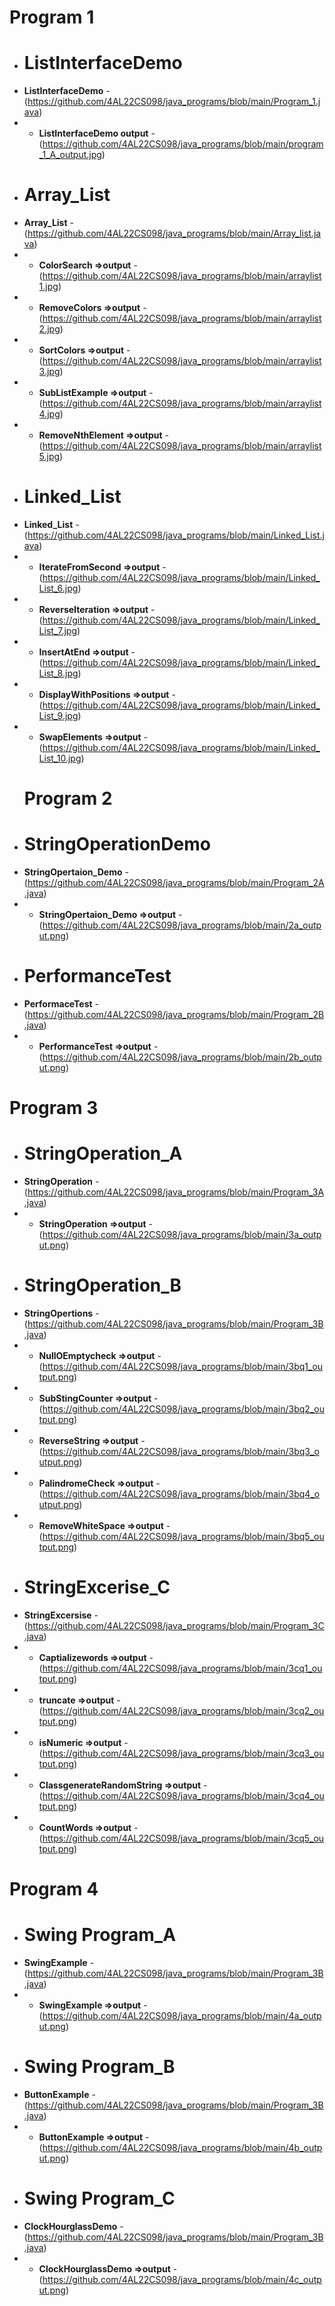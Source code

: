 
 # Program 1 
- # ListInterfaceDemo
- **ListInterfaceDemo** - (https://github.com/4AL22CS098/java_programs/blob/main/Program_1.java)
- - **ListInterfaceDemo output** - (https://github.com/4AL22CS098/java_programs/blob/main/program_1_A_output.jpg)
- # Array_List
- **Array_List** - (https://github.com/4AL22CS098/java_programs/blob/main/Array_list.java)
- -  **ColorSearch  =>output** - (https://github.com/4AL22CS098/java_programs/blob/main/arraylist1.jpg)
- - **RemoveColors =>output** - (https://github.com/4AL22CS098/java_programs/blob/main/arraylist2.jpg)
- - **SortColors =>output** - (https://github.com/4AL22CS098/java_programs/blob/main/arraylist3.jpg)
- - **SubListExample =>output** - (https://github.com/4AL22CS098/java_programs/blob/main/arraylist4.jpg)
- - **RemoveNthElement =>output** - (https://github.com/4AL22CS098/java_programs/blob/main/arraylist5.jpg)
-  # Linked_List
-  **Linked_List** -(https://github.com/4AL22CS098/java_programs/blob/main/Linked_List.java)
- - **IterateFromSecond =>output** - (https://github.com/4AL22CS098/java_programs/blob/main/Linked_List_6.jpg)
- - **ReverseIteration =>output** - (https://github.com/4AL22CS098/java_programs/blob/main/Linked_List_7.jpg)
- - **InsertAtEnd =>output** - (https://github.com/4AL22CS098/java_programs/blob/main/Linked_List_8.jpg)
- - **DisplayWithPositions =>output** - (https://github.com/4AL22CS098/java_programs/blob/main/Linked_List_9.jpg)
- - **SwapElements =>output** - (https://github.com/4AL22CS098/java_programs/blob/main/Linked_List_10.jpg)
  # Program 2
- # StringOperationDemo
- **StringOpertaion_Demo** -(https://github.com/4AL22CS098/java_programs/blob/main/Program_2A.java)
- - **StringOpertaion_Demo =>output** -(https://github.com/4AL22CS098/java_programs/blob/main/2a_output.png)
-  # PerformanceTest
- **PerformaceTest** -(https://github.com/4AL22CS098/java_programs/blob/main/Program_2B.java)
- - **PerformanceTest =>output** -(https://github.com/4AL22CS098/java_programs/blob/main/2b_output.png)
 # Program 3
- # StringOperation_A
- **StringOperation** -(https://github.com/4AL22CS098/java_programs/blob/main/Program_3A.java)
- - **StringOperation =>output** -(https://github.com/4AL22CS098/java_programs/blob/main/3a_output.png)
- # StringOperation_B
-  **StringOpertions** -(https://github.com/4AL22CS098/java_programs/blob/main/Program_3B.java)
- - **NullOEmptycheck =>output** -(https://github.com/4AL22CS098/java_programs/blob/main/3bq1_output.png)
- - **SubStingCounter =>output** -(https://github.com/4AL22CS098/java_programs/blob/main/3bq2_output.png)
- - **ReverseString =>output** -(https://github.com/4AL22CS098/java_programs/blob/main/3bq3_output.png)
- - **PalindromeCheck =>output** -(https://github.com/4AL22CS098/java_programs/blob/main/3bq4_output.png)
- - **RemoveWhiteSpace =>output** -(https://github.com/4AL22CS098/java_programs/blob/main/3bq5_output.png)
-  # StringExcerise_C
-  **StringExcersise** -(https://github.com/4AL22CS098/java_programs/blob/main/Program_3C.java)
- - **Captializewords =>output** -(https://github.com/4AL22CS098/java_programs/blob/main/3cq1_output.png)
- - **truncate =>output** -(https://github.com/4AL22CS098/java_programs/blob/main/3cq2_output.png)
- - **isNumeric =>output** -(https://github.com/4AL22CS098/java_programs/blob/main/3cq3_output.png)
- - **ClassgenerateRandomString =>output** -(https://github.com/4AL22CS098/java_programs/blob/main/3cq4_output.png)
- - **CountWords =>output** -(https://github.com/4AL22CS098/java_programs/blob/main/3cq5_output.png)
 # Program 4
- # Swing Program_A
-  **SwingExample** -(https://github.com/4AL22CS098/java_programs/blob/main/Program_3B.java)
- - **SwingExample =>output** -(https://github.com/4AL22CS098/java_programs/blob/main/4a_output.png)
- # Swing Program_B
-  **ButtonExample** -(https://github.com/4AL22CS098/java_programs/blob/main/Program_3B.java)
- - **ButtonExample =>output** -(https://github.com/4AL22CS098/java_programs/blob/main/4b_output.png)
- # Swing Program_C
-  **ClockHourglassDemo** -(https://github.com/4AL22CS098/java_programs/blob/main/Program_3B.java)
- - **ClockHourglassDemo =>output** -(https://github.com/4AL22CS098/java_programs/blob/main/4c_output.png)

